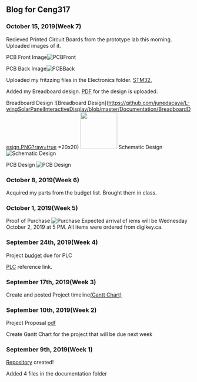 Blog for Ceng317
----------------
### October 15, 2019(Week 7)
Recieved Printed Circuit Boards from the prototype lab this morning. Uploaded images of it.

PCB Front Image![PCBFront](https://github.com/junedacaya/L-wingSolarPanelInteractiveDisplay/blob/master/Documentation/PCB%20front.jpeg?raw=true)

PCB Back Image![PCBBack](https://github.com/junedacaya/L-wingSolarPanelInteractiveDisplay/blob/master/Documentation/PCB%20back.jpeg?raw=true)

Uploaded my fritzzing files in the Electronics folder. [STM32.](https://github.com/junedacaya/L-wingSolarPanelInteractiveDisplay/blob/master/Electronics/STM32programmer2019-10-10.fzz)

Added my Breadboard design. [PDF](https://github.com/junedacaya/L-wingSolarPanelInteractiveDisplay/blob/master/Documentation/Breadboard%20Design.pdf) for the design is uploaded.

Breadboard Design
![Breadboard Design](https://github.com/junedacaya/L-wingSolarPanelInteractiveDisplay/blob/master/Documentation/BreadboardDesign.PNG?raw=true =20x20)
<img src="https://github.com/junedacaya/L-wingSolarPanelInteractiveDisplay/blob/master/Documentation/BreadboardDesign.PNG?raw=true" width="100" height="100">
Schematic Design
![Schematic Design](https://github.com/junedacaya/L-wingSolarPanelInteractiveDisplay/blob/master/Documentation/Schematic%20Design.png?raw=true)

PCB Design
![PCB Design](https://github.com/junedacaya/L-wingSolarPanelInteractiveDisplay/blob/master/Documentation/PCB%20Design.png?raw=true)

### October 8, 2019(Week 6)
Acquired my parts from the budget list. Brought them in class.

### October 1, 2019(Week 5)
Proof of Purchase ![Purchase](documentation/proof%20of%20purchase.PNG)
Expected arrival of iems will be Wednesday October 2, 2019 at 5 PM. All items were ordered from digikey.ca.

### September 24th, 2019(Week 4)

Project [budget](https://github.com/junedacaya/L-wingSolarPanelInteractiveDisplay/blob/master/Documentation/PLC%20project%20budget.pdf) due for PLC

[PLC](https://www.digikey.ca/en/articles/techzone/2018/jun/creating-a-custom-wireless-programmable-logic-controller) reference link.

### September 17th, 2019(Week 3)
Create and posted Project timeline[(Gantt Chart)](https://github.com/junedacaya/L-wingSolarPanelInteractiveDisplay/blob/master/Documentation/Project%20time%20line.pdf)


### September 10th, 2019(Week 2)

Project Proposal [pdf](https://github.com/junedacaya/L-wingSolarPanelInteractiveDisplay/blob/master/Documentation/ProjectProposalStudentNameRev03.pdf)

Create Gantt Chart for the project that will be due next week

### September 9th, 2019(Week 1)

[Repository](https://github.com/junedacaya/L-wingSolarPanelInteractiveDisplay) created!

Added 4 files in the documentation folder


